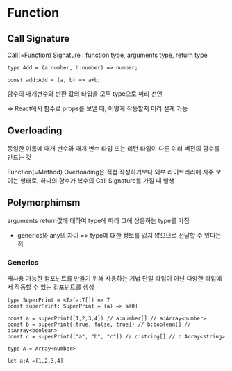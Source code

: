 # Function

## Call Signature

Call(=Function) Signature
: function type, arguments type, return type

```
type Add = (a:number, b:number) => number;

const add:Add = (a, b) => a+b;
```

함수의 매개변수와 반환 값의 타입을 모두 type으로 미리 선언

=> React에서 함수로 props를 보낼 때, 어떻게 작동할지 미리 설계 가능

## Overloading

동일한 이름에 매개 변수와 매개 변수 타입 또는 리턴 타입이 다른 여러 버전의 함수를 만드는 것

Function(=Method) Overloading은 직접 작성하기보다 외부 라이브러리에 자주 보이는 형태로, 하나의 함수가 복수의 Call Signature를 가질 때 발생

## Polymorphimsm

arguments return값에 대하여 type에 따라 그에 상응하는 type를 가짐

- generics와 any의 차이
  => type에 대한 정보를 잃지 않으므로 전달할 수 있다는 점

### Generics

재사용 가능한 컴포넌트를 만들기 위해 사용하는 기법
단일 타입이 아닌 다양한 타입에서 작동할 수 있는 컴포넌트를 생성

```
type SuperPrint = <T>(a:T[]) => T
const superPrint: SuperPrint = (a) => a[0]

const a = superPrint([1,2,3,4]) // a:number[] // a:Array<number>
const b = superPrint([true, false, true]) // b:boolean[] // b:Array<boolean>
const c = superPrint(["a", "b", "c"]) // c:string[] // c:Array<string>
```

```
type A = Array<number>

let a:A =[1,2,3,4]
```
